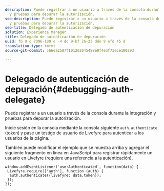 ```yaml
---
description: Puede registrar a un usuario a través de la consola durante la integración
  y pruebas para depurar la autorización.
seo-description: Puede registrar a un usuario a través de la consola durante la integración
  y pruebas para depurar la autorización.
seo-title: Delegado de autenticación de depuración
solution: Experience Manager
title: Delegado de autenticación de depuración
uuid: fb 0 c 7396-190 e -4 dc 9-bf 26-23 dde 9 efd 45 d
translation-type: tm+mt
source-git-commit: 566ea2587f101202045488e9f4edf73ece100293

---
```



# Delegado de autenticación de depuración{#debugging-auth-delegate}

Puede registrar a un usuario a través de la consola durante la integración y pruebas para depurar la autorización.

Inicie sesión en la consola mediante la consola siguiente `auth.authenticate` (token) y pase un testigo de usuario de Livefyre para autenticar a los usuarios de la página.

También puede modificar el ejemplo que se muestra arriba y agregar el siguiente fragmento en línea en JavaScript para registrar rápidamente un usuario en Livefyre (requiere una referencia a la autenticación).

```
window.addEventListener('userAuthenticated', function(data) { 
 Livefyre.require(['auth'], function (auth) { 
  auth.authenticate({livefyre: data.token}); 
 }); 
});
```

